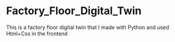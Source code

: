# Factory_Floor_Digital_Twin
This is a factory floor digital twin that I made with Python and used Html+Css in the frontend
